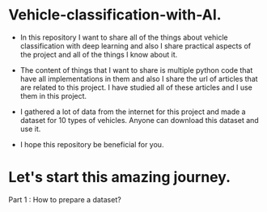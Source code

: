 # Vehicle-classification-with-AI.
* In this repository I want to share all of the things about vehicle classification with deep learning
and also I share practical aspects of the project and all of the things I know about it.

* The content of things that I want to share is  multiple python code that have all implementations in them 
and also I share the url of articles that are related to this project. I have studied all of these
articles and I use them in this project.

* I gathered a lot of data from the internet for this project and made a dataset for 10 types of vehicles.
Anyone can download this dataset and use it.

* I hope this repository be beneficial for you.

Let's start this amazing journey.
==============================================================================================================
Part 1 : How to prepare a dataset?
